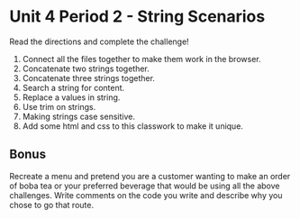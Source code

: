 # Unit 4 Period 2 - String Scenarios
Read the directions and complete the challenge!

1. Connect all the files together to make them work in the browser.
2. Concatenate two strings together.
3. Concatenate three strings together.
4. Search a string for content.
5. Replace a values in string.
6. Use trim on strings.
7. Making strings case sensitive.
8. Add some html and css to this classwork to make it unique.  


## Bonus
Recreate a menu and pretend you are a customer wanting to make an order of boba tea or your preferred beverage that would be using all the above challenges. Write comments on the code you write and describe why you chose to go that route.
